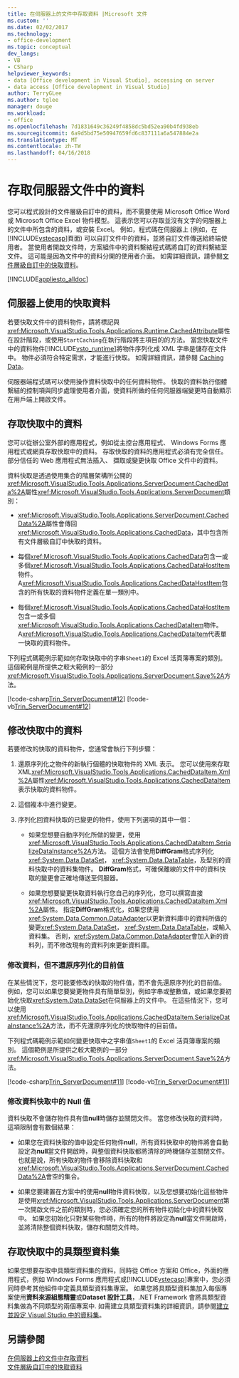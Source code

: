 ```yaml
---
title: 在伺服器上的文件中存取資料 |Microsoft 文件
ms.custom: ''
ms.date: 02/02/2017
ms.technology:
- office-development
ms.topic: conceptual
dev_langs:
- VB
- CSharp
helpviewer_keywords:
- data [Office development in Visual Studio], accessing on server
- data access [Office development in Visual Studio]
author: TerryGLee
ms.author: tglee
manager: douge
ms.workload:
- office
ms.openlocfilehash: 7d1831649c36249f4858dc5bd52ea90b4fd938eb
ms.sourcegitcommit: 6a9d5bd75e50947659fd6c837111a6a547884e2a
ms.translationtype: MT
ms.contentlocale: zh-TW
ms.lasthandoff: 04/16/2018
---
```

# <a name="accessing-data-in-documents-on-the-server"></a>存取伺服器文件中的資料
  您可以程式設計的文件層級自訂中的資料，而不需要使用 Microsoft Office Word 或 Microsoft Office Excel 物件模型。 這表示您可以存取並沒有文字的伺服器上的文件中所包含的資料，或安裝 Excel。 例如，程式碼在伺服器上 (例如，在[!INCLUDE[vstecasp](../sharepoint/includes/vstecasp-md.md)]頁面) 可以自訂文件中的資料，並將自訂文件傳送給終端使用者。 當使用者開啟文件時，方案組件中的資料繫結程式碼將自訂的資料繫結至文件。 這可能是因為文件中的資料分開的使用者介面。 如需詳細資訊，請參閱[文件層級自訂中的快取資料](../vsto/cached-data-in-document-level-customizations.md)。  

 [!INCLUDE[appliesto_alldoc](../vsto/includes/appliesto-alldoc-md.md)]  

## <a name="caching-data-for-use-on-a-server"></a>伺服器上使用的快取資料  
 若要快取文件中的資料物件，請將標記與<xref:Microsoft.VisualStudio.Tools.Applications.Runtime.CachedAttribute>屬性在設計階段，或使用`StartCaching`在執行階段將主項目的的方法。 當您快取文件中的資料物件[!INCLUDE[vsto_runtime](../vsto/includes/vsto-runtime-md.md)]將物件序列化成 XML 字串是儲存在文件中。 物件必須符合特定需求，才能進行快取。 如需詳細資訊，請參閱 [Caching Data](../vsto/caching-data.md)。  

 伺服器端程式碼可以使用操作資料快取中的任何資料物件。 快取的資料執行個體繫結的控制項與同步處理使用者介面，使資料所做的任何伺服器端變更時自動顯示在用戶端上開啟文件。  

## <a name="accessing-data-in-the-cache"></a>存取快取中的資料  
 您可以從辦公室外部的應用程式，例如從主控台應用程式、 Windows Forms 應用程式或網頁存取快取中的資料。 存取快取的資料的應用程式必須有完全信任。部分信任的 Web 應用程式無法插入、 擷取或變更快取 Office 文件中的資料。  

 資料快取是透過使用集合的階層架構所公開的<xref:Microsoft.VisualStudio.Tools.Applications.ServerDocument.CachedData%2A>屬性<xref:Microsoft.VisualStudio.Tools.Applications.ServerDocument>類別：  

-   <xref:Microsoft.VisualStudio.Tools.Applications.ServerDocument.CachedData%2A>屬性會傳回<xref:Microsoft.VisualStudio.Tools.Applications.CachedData>，其中包含所有文件層級自訂中快取的資料。  

-   每個<xref:Microsoft.VisualStudio.Tools.Applications.CachedData>包含一或多個<xref:Microsoft.VisualStudio.Tools.Applications.CachedDataHostItem>物件。 A<xref:Microsoft.VisualStudio.Tools.Applications.CachedDataHostItem>包含的所有快取的資料物件定義在單一類別中。  

-   每個<xref:Microsoft.VisualStudio.Tools.Applications.CachedDataHostItem>包含一或多個<xref:Microsoft.VisualStudio.Tools.Applications.CachedDataItem>物件。 A<xref:Microsoft.VisualStudio.Tools.Applications.CachedDataItem>代表單一快取的資料物件。  

 下列程式碼範例示範如何存取快取中的字串`Sheet1`的 Excel 活頁簿專案的類別。 這個範例是所提供之較大範例的一部分<xref:Microsoft.VisualStudio.Tools.Applications.ServerDocument.Save%2A>方法。  

 [!code-csharp[Trin_ServerDocument#12](../vsto/codesnippet/CSharp/Trin_ServerDocument/Form1.cs#12)]
 [!code-vb[Trin_ServerDocument#12](../vsto/codesnippet/VisualBasic/Trin_ServerDocument/Form1.vb#12)]  

## <a name="modifying-data-in-the-cache"></a>修改快取中的資料  
 若要修改的快取的資料物件，您通常會執行下列步驟：  

1.  還原序列化之物件的新執行個體的快取物件的 XML 表示。 您可以使用來存取 XML<xref:Microsoft.VisualStudio.Tools.Applications.CachedDataItem.Xml%2A>屬性<xref:Microsoft.VisualStudio.Tools.Applications.CachedDataItem>表示快取的資料物件。  

2.  這個複本中進行變更。  

3.  序列化回資料快取的已變更的物件，使用下列選項的其中一個：  

    -   如果您想要自動序列化所做的變更，使用<xref:Microsoft.VisualStudio.Tools.Applications.CachedDataItem.SerializeDataInstance%2A>方法。 這個方法會使用**DiffGram**格式序列化<xref:System.Data.DataSet>， <xref:System.Data.DataTable>，及型別的資料快取中的資料集物件。 **DiffGram**格式，可確保離線的文件中的資料快取的變更會正確地傳送至伺服器。  

    -   如果您想要變更快取資料執行您自己的序列化，您可以撰寫直接<xref:Microsoft.VisualStudio.Tools.Applications.CachedDataItem.Xml%2A>屬性。 指定**DiffGram**格式化，如果您使用<xref:System.Data.Common.DataAdapter>以更新資料庫中的資料所做的變更<xref:System.Data.DataSet>， <xref:System.Data.DataTable>，或輸入資料集。 否則，<xref:System.Data.Common.DataAdapter>會加入新的資料列，而不修改現有的資料列來更新資料庫。  

### <a name="modifying-data-without-deserializing-the-current-value"></a>修改資料，但不還原序列化的目前值  
 在某些情況下，您可能要修改的快取的物件值，而不會先還原序列化的目前值。 例如，您可以如果您要變更物件具有簡單型別，例如字串或整數值，或如果您要初始化快取<xref:System.Data.DataSet>在伺服器上的文件中。 在這些情況下，您可以使用<xref:Microsoft.VisualStudio.Tools.Applications.CachedDataItem.SerializeDataInstance%2A>方法，而不先還原序列化的快取物件的目前值。  

 下列程式碼範例示範如何變更快取中之字串值`Sheet1`的 Excel 活頁簿專案的類別。 這個範例是所提供之較大範例的一部分<xref:Microsoft.VisualStudio.Tools.Applications.ServerDocument.Save%2A>方法。  

 [!code-csharp[Trin_ServerDocument#11](../vsto/codesnippet/CSharp/Trin_ServerDocument/Form1.cs#11)]
 [!code-vb[Trin_ServerDocument#11](../vsto/codesnippet/VisualBasic/Trin_ServerDocument/Form1.vb#11)]  

### <a name="modifying-null-values-in-the-data-cache"></a>修改資料快取中的 Null 值  
 資料快取不會儲存物件具有值**null**時儲存並關閉文件。 當您修改快取的資料時，這項限制會有數個結果：  

-   如果您在資料快取的值中設定任何物件**null**，所有資料快取中的物件將會自動設定為**null**當文件開啟時，與整個資料快取都將清除的時機儲存並關閉文件。 也就是說，所有快取的物件會移除資料快取和<xref:Microsoft.VisualStudio.Tools.Applications.ServerDocument.CachedData%2A>會空的集合。  

-   如果您要建置在方案中的使用**null**物件資料快取，以及您想要初始化這些物件是使用<xref:Microsoft.VisualStudio.Tools.Applications.ServerDocument>第一次開啟文件之前的類別時，您必須確定您的所有物件初始化中的資料快取中。 如果您初始化只對某些物件時，所有的物件將設定為**null**當文件開啟時，並將清除整個資料快取，儲存和關閉文件時。  

## <a name="accessing-typed-datasets-in-the-cache"></a>存取快取中的具類型資料集  
 如果您想要存取中具類型資料集的資料，同時從 Office 方案和 Office，外面的應用程式，例如 Windows Forms 應用程式或[!INCLUDE[vstecasp](../sharepoint/includes/vstecasp-md.md)]專案中，您必須同時參考其他組件中定義具類型資料集專案。 如果您將具類型資料集加入每個專案使用**資料來源組態精靈**或**Dataset 設計工具**，.NET Framework 會將具類型資料集做為不同類型的兩個專案中. 如需建立具類型資料集的詳細資訊，請參閱[建立並設定 Visual Studio 中的資料集](/visualstudio/data-tools/create-and-configure-datasets-in-visual-studio)。  

## <a name="see-also"></a>另請參閱  
 [在伺服器上的文件中存取資料](../vsto/accessing-data-in-documents-on-the-server.md)   
 [文件層級自訂中的快取資料](../vsto/cached-data-in-document-level-customizations.md)  
